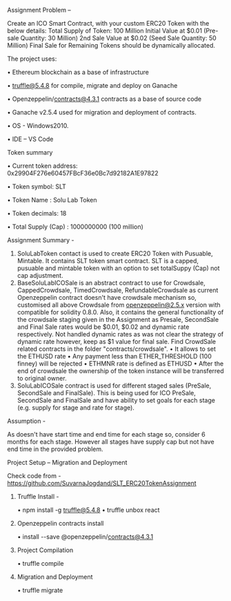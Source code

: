 Assignment Problem –

Create an ICO Smart Contract, with your custom ERC20 Token with the below details: Total Supply of Token: 100 Million Initial Value at $0.01 (Pre-sale Quantity: 30 Million) 2nd Sale Value at $0.02 (Seed Sale Quantity: 50 Million) Final Sale for Remaining Tokens should be dynamically allocated.

The project uses:

•	Ethereum blockchain as a base of infrastructure

•	truffle@5.4.8 for compile, migrate and deploy on Ganache

•	Openzeppelin/contracts@4.3.1 contracts as a base of source code

•	Ganache v2.5.4 used for migration and deployment of contracts.

•	OS - Windows2010.

•	IDE – VS Code

Token summary

•	Current token address: 0x29904F276e60457FBcF36e0Bc7d92182A1E97822

•	Token symbol: SLT

•	Token Name : Solu Lab Token

•	Token decimals: 18

•	Total Supply (Cap) : 1000000000 (100 million)

Assignment Summary -

1.  SoluLabToken contact is used to create ERC20 Token with Pusuable, Mintable. It contains SLT token smart contract. SLT is a capped, pusuable and mintable token with an option to set totalSuppy (Cap) not cap adjustment.
2.  BaseSoluLabICOSale is an abstract contract to use for Crowdsale, CappedCrowdsale, TimedCrowdsale, RefundableCrowdsale as current Openzeppelin contract doesn't have crowdsale mechanism so, customised all above Crowdsale from openzeppelin@2.5.x version with compatible for solidity 0.8.0. Also, it contains the general functionality of the crowdsale staging given in the Assignment as Presale, SecondSale and Final Sale rates would be $0.01, $0.02 and dynamic rate respectively. Not handled dynamic rates as was not clear the strategy of dynamic rate however, keep as $1 value for final sale. Find CrowdSale related contracts in the folder "contracts/crowdsale".
•	It allows to set the ETHUSD rate
•	Any payment less than ETHER_THRESHOLD (100 finney) will be rejected
•	ETHMNR rate is defined as ETHUSD 
•	After the end of crowdsale the ownership of the token instance will be transferred to original owner.
3.  SoluLabICOSale  contract is used for different staged sales (PreSale, SecondSale and FinalSale). This is being used for ICO PreSale, SecondSale and FinalSale and have ability to set goals for each stage (e.g. supply for stage and rate for stage).

Assumption -

As doesn't have start time and end time for each stage so, consider 6 months for each stage. However all stages have supply cap but not have end time in the provided problem.

Project Setup – Migration and Deployment 

Check code from - https://github.com/SuvarnaJogdand/SLT_ERC20TokenAssignment

1.	Truffle Install - 

	•	npm install -g truffle@5.4.8
	•	truffle unbox react
	
2.	Openzeppelin contracts install

	•	install --save @openzeppelin/contracts@4.3.1
	
3.	Project Compilation

	•	truffle compile
	
4.	Migration and Deployment

	•	truffle migrate







